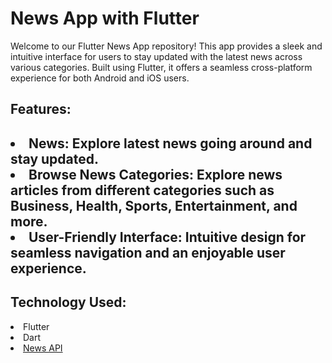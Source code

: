 # News App with Flutter
Welcome to our Flutter News App repository! This app provides a sleek and intuitive interface for users to stay updated with the latest news across various categories. Built using Flutter, it offers a seamless cross-platform experience for both Android and iOS users.

<h2>Features:<h2>
<li>News: Explore latest news going around and stay updated.</li>
<li>Browse News Categories: Explore news articles from different categories such as Business, Health, Sports, Entertainment, and more.</li>
<li>User-Friendly Interface: Intuitive design for seamless navigation and an enjoyable user experience.</li>

<h2>Technology Used:</h2>
<li>Flutter</li>
<li>Dart</li>
<li><a href="https://newsapi.org/">News API</a></li>
